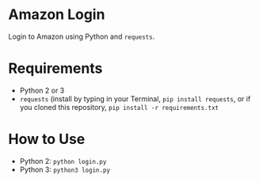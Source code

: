 # Amazon Login
Login to Amazon using Python and `requests`.

# Requirements
* Python 2 or 3
* `requests` (install by typing in your Terminal, `pip install requests`, or if you cloned this repository, `pip install -r requirements.txt`

# How to Use
* Python 2: `python login.py`
* Python 3: `python3 login.py`
